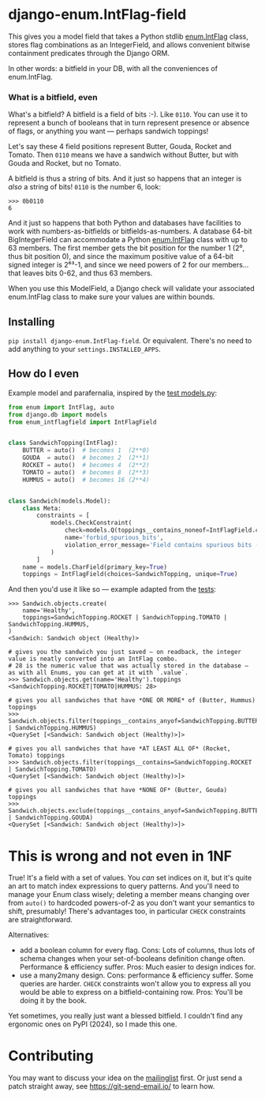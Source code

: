# django-enum.IntFlag-field

This gives you a model field that takes a Python stdlib [enum.IntFlag](https://docs.python.org/3/library/enum.html#enum.IntFlag) class, stores flag combinations as an IntegerField, and allows convenient bitwise containment predicates through the Django ORM.

In other words: a bitfield in your DB, with all the conveniences of enum.IntFlag.

### What is a bitfield, even
What's a bitfield? A bitfield is a field of bits :-). Like `0110`.
You can use it to represent a bunch of booleans that in turn represent presence or absence of flags, or anything you want — perhaps sandwich toppings!

Let's say these 4 field positions represent Butter, Gouda, Rocket and Tomato. Then `0110` means we have a sandwich without Butter, but with Gouda and Rocket, but no Tomato.

A bitfield is thus a string of bits. And it just so happens that an integer is *also* a string of bits! `0110` is the number 6, look:

```pycon
>>> 0b0110
6
```

And it just so happens that both Python and databases have facilities to work with numbers-as-bitfields or bitfields-as-numbers.
A database 64-bit BigIntegerField can accommodate a Python [enum.IntFlag](https://docs.python.org/3/library/enum.html#enum.IntFlag) class
with up to 63 members. The first member gets the bit position for the number 1 (2⁰, thus bit position 0), and since the maximum positive value
of a 64-bit signed integer is 2⁶³-1, and since we need powers of 2 for our members... that leaves bits 0-62, and thus 63 members.

When you use this ModelField, a Django check will validate your associated enum.IntFlag class to make sure your values are within bounds.


## Installing
`pip install django-enum.IntFlag-field`. Or equivalent.
There's no need to add anything to your `settings.INSTALLED_APPS`.


## How do I even
Example model and parafernalia, inspired by the [test models.py](src/django_testapp_intflagfield/models.py):

```python
from enum import IntFlag, auto
from django.db import models
from enum_intflagfield import IntFlagField


class SandwichTopping(IntFlag):
    BUTTER = auto()  # becomes 1  (2**0)
    GOUDA  = auto()  # becomes 2  (2**1)
    ROCKET = auto()  # becomes 4  (2**2)
    TOMATO = auto()  # becomes 8  (2**3)
    HUMMUS = auto()  # becomes 16 (2**4)


class Sandwich(models.Model):
    class Meta:
        constraints = [
            models.CheckConstraint(
                check=models.Q(toppings__contains_noneof=IntFlagField.complement(SandwichTopping)),
                name='forbid_spurious_bits',
                violation_error_message='Field contains spurious bits (bits not representing any Topping member)',
            )
        ]
    name = models.CharField(primary_key=True)
    toppings = IntFlagField(choices=SandwichTopping, unique=True)
```

And then you'd use it like so — example adapted from the [tests](src/django_testapp_intflagfield/tests.py): 

```pycon
>>> Sandwich.objects.create(
    name='Healthy',
    toppings=SandwichTopping.ROCKET | SandwichTopping.TOMATO | SandwichTopping.HUMMUS,
)
<Sandwich: Sandwich object (Healthy)>

# gives you the sandwich you just saved — on readback, the integer value is neatly converted into an IntFlag combo.
# 28 is the numeric value that was actually stored in the database — as with all Enums, you can get at it with `.value`.
>>> Sandwich.objects.get(name='Healthy').toppings
<SandwichTopping.ROCKET|TOMATO|HUMMUS: 28>

# gives you all sandwiches that have *ONE OR MORE* of (Butter, Hummus) toppings
>>> Sandwich.objects.filter(toppings__contains_anyof=SandwichTopping.BUTTER | SandwichTopping.HUMMUS)
<QuerySet [<Sandwich: Sandwich object (Healthy)>]>

# gives you all sandwiches that have *AT LEAST ALL OF* (Rocket, Tomato) toppings
>>> Sandwich.objects.filter(toppings__contains=SandwichTopping.ROCKET | SandwichTopping.TOMATO)
<QuerySet [<Sandwich: Sandwich object (Healthy)>]>

# gives you all sandwiches that have *NONE OF* (Butter, Gouda) toppings
>>> Sandwich.objects.exclude(toppings__contains_anyof=SandwichTopping.BUTTER | SandwichTopping.GOUDA)
<QuerySet [<Sandwich: Sandwich object (Healthy)>]>
```

# This is wrong and not even in 1NF
True! It's a field with a set of values. You *can* set indices on it, but it's quite an art to match index expressions to query patterns. And you'll need to manage your Enum class wisely; deleting a member means changing over from `auto()` to hardcoded powers-of-2 as you don't want your semantics to shift, presumably! There's advantages too, in particular `CHECK` constraints are straightforward.

Alternatives:
- add a boolean column for every flag. Cons: Lots of columns, thus lots of schema changes when your set-of-booleans definition change often. Performance & efficiency suffer. Pros: Much easier to design indices for.
- use a many2many design. Cons: performance & efficiency suffer. Some queries are harder. `CHECK` constraints won't allow you to express all you would be able to express on a bitfield-containing row. Pros: You'll be doing it by the book.

Yet sometimes, you really just want a blessed bitfield. I couldn't find any ergonomic ones on PyPI (2024), so I made this one.


# Contributing
You may want to discuss your idea on the [mailinglist](https://lists.sr.ht/~nullenenenen/django-enum.IntFlag-field-discuss) first. Or just send a patch straight away, see https://git-send-email.io/ to learn how.